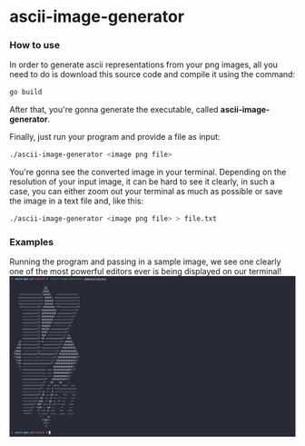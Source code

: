 # ascii-image-generator

### How to use 
In order to generate ascii representations from your png images, all you need to do is download this source code and compile it using the command: 

```bash
go build
```

After that, you're gonna generate the executable, called __ascii-image-generator__.

Finally, just run your program and provide a file as input: 
```bash
./ascii-image-generator <image png file>
```

You're gonna see the converted image in your terminal. Depending on the resolution of your input image, it can be hard to see it clearly, in such a case, you can either zoom out your terminal as much as possible or save the image in a text file and, like this:

```bash
./ascii-image-generator <image png file> > file.txt
```
### Examples 
Running the program and passing in a sample image, we see one clearly one of the most powerful editors ever is being displayed on our terminal! 
![vim terminal image](https://github.com/KPMGE/ascii-image-generator/blob/main/images/vim-gen.png)
